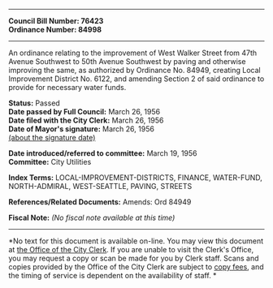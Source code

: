 * * * * *  
  
**Council Bill Number: [](#h0)[](#h2)76423**   
**Ordinance Number: 84998**  
  
* * * * *  
  
An ordinance relating to the improvement of West Walker Street from 47th Avenue Southwest to 50th Avenue Southwest by paving and otherwise improving the same, as authorized by Ordinance No. 84949, creating Local Improvement District No. 6122, and amending Section 2 of said ordinance to provide for necessary water funds.  
  
**Status:** Passed   
**Date passed by Full Council:** March 26, 1956   
**Date filed with the City Clerk:** March 26, 1956   
**Date of Mayor's signature:** March 26, 1956   
[(about the signature date)](/~public/approvaldate.htm)   
  
  
**Date introduced/referred to committee:** March 19, 1956   
**Committee:** City Utilities   
  
**Index Terms:** LOCAL-IMPROVEMENT-DISTRICTS, FINANCE, WATER-FUND, NORTH-ADMIRAL, WEST-SEATTLE, PAVING, STREETS  
  
**References/Related Documents:** Amends: Ord 84949  
  
**Fiscal Note:** *(No fiscal note available at this time)*  
  
* * * * *  
  
*No text for this document is available on-line. You may view this document at [the Office of the City Clerk](http://www.seattle.gov/leg/clerk/contactUs.htm). If you are unable to visit the Clerk's Office, you may request a copy or scan be made for you by Clerk staff. Scans and copies provided by the Office of the City Clerk are subject to [copy fees](http://clerk.seattle.gov/~public/clerkfees.htm), and the timing of service is dependent on the availability of staff. *  
  
  
